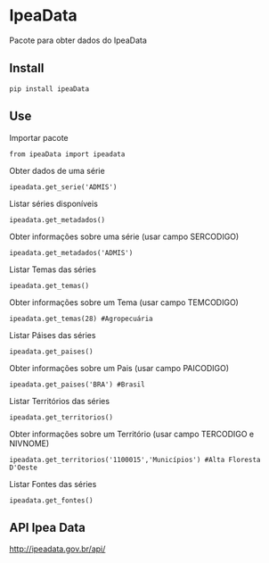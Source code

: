 # IpeaData
Pacote para obter dados do IpeaData

## Install 

```
pip install ipeaData
```

## Use
Importar pacote
```
from ipeaData import ipeadata
```
Obter dados de uma série
```
ipeadata.get_serie('ADMIS')
```
Listar séries disponíveis
```
ipeadata.get_metadados()
```
Obter informações sobre uma série (usar campo SERCODIGO)
```
ipeadata.get_metadados('ADMIS')
```
Listar Temas das séries
```
ipeadata.get_temas()
```
Obter informações sobre um Tema (usar campo TEMCODIGO)
```
ipeadata.get_temas(28) #Agropecuária
```
Listar Páises das séries
```
ipeadata.get_paises()
```
Obter informações sobre um Pais (usar campo PAICODIGO)
```
ipeadata.get_paises('BRA') #Brasil
```
Listar Territórios das séries
```
ipeadata.get_territorios()
```
Obter informações sobre um Território (usar campo TERCODIGO e NIVNOME)
```
ipeadata.get_territorios('1100015','Municípios') #Alta Floresta D'Oeste
```
Listar Fontes das séries
```
ipeadata.get_fontes()
```
## API Ipea Data

http://ipeadata.gov.br/api/
